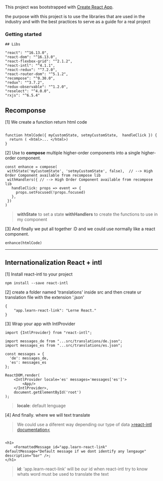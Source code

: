 This project was bootstrapped with [Create React App](https://github.com/facebook/create-react-app).

the purpose with this project is to use the libraries that are used in the industry and with the best practices to serve as a guide for a real project

### Getting started

    ## Libs

    "react": "^16.13.0",
    "react-dom": "^16.13.0",
    "react-flexbox-grid": "^2.1.2",
    "react-intl": "^4.1.1",
    "react-redux": "^7.2.0",
    "react-router-dom": "^5.1.2",
    "recompose": "^0.30.0",
    "redux": "^3.7.2",
    "redux-observable": "^1.2.0",
    "reselect": "^4.0.0",
    "rxjs": "^6.5.4"
## Recomponse

[1] We create a function return html code
```

function htmlCode({ myCustomState, setmyCustomState,  handleClick }) {
  return ( <html>... </html>)
}

```
[2] Use to **compose** multiple higher-order components into a single higher-order component.  

 ```
const enhance = compose( 
  withState('myCustomState', 'setmyCustomState', false),  // --> High Order Component available from recompose lib
  withHandlers({ // --> High Order Component available from recompose lib
    handleClick: props => event => {
      props.setFocused(!props.focused)
    },
  })
)
 ```
> **withState** to set a state
> **withHandlers** to create the functions to use in my component

[3] And finally we put all together :D and we could use normally like a react component. 

```
enhance(htmlCode)
```

---


## Internationalization React + intl

[1] Install react-intl to your project

`npm install --save react-intl`

[2] create a folder named 'translations' inside src and then create ur translation file with the extension '.json'

``` 
{
    "app.learn-react-link": "Lerne React."
}

``` 

[3] Wrap your app with IntlProvider

``` 
import {IntlProvider} from "react-intl";

import messages_de from "...src/translations/de.json";
import messages_es from "...src/translations/es.json";

const messages = {
  'de': messages_de,
  'es': messages_es
};

ReactDOM.render(
    <IntlProvider locale='es' messages='messages['es']'>
        <App/>
    </IntlProvider>,
    document.getElementById('root')
); 
```
> **locale**: default lenguage

[4] And finally. where we will text translate
> We could use a diferent way depending our type of data [>react-intl documentation<](https://github.com/formatjs/react-intl/blob/master/docs/Getting-Started.md)

```

<h1> 
    <FormattedMessage id="app.learn-react-link" defaultMessage="Default message if we dont identify any lengauge" description="bar" />;
</h1>

```
> **id**: 'app.learn-react-link'  will be our id when react-intl try to know whats word must be used  to translate the text



